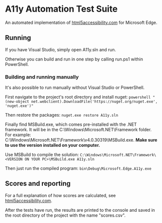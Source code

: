 # A11y Automation Test Suite
An automated implementation of [html5accessibility.com](http://html5accessibility.com/)
for Microsoft Edge.

## Running
If you have Visual Studio, simply open A11y.sln and run.

Otherwise you can build and run in one step by calling run.ps1 within PowerShell.

### Building and running manually
It's also possible to run manually without Visual Studio or PowerShell.

First navigate to the project's root directory and install nuget:
``` powershell "(new-object net.webclient).DownloadFile('https://nuget.org/nuget.exe', 'nuget.exe')" ```

Then restore the packages:
``` nuget.exe restore A11y.sln ```

Finally find MSBuild.exe, which comes pre-installed with the .NET framework. It will be
in the C:\Windows\Microsoft.NET\Framework folder.
For example: C:\Windows\Microsoft.NET\Framework\v4.0.30319\MSBuild.exe.
**Make sure to use the version installed on your computer.**

Use MSBuild to compile the solution: ```
C:\Windows\Microsoft.NET\Framework\<VERSION ON YOUR PC>\MSBuild.exe A11y.sln ```

Then just run the compiled program: ``` bin\Debug\Microsoft.Edge.A11y.exe ```

## Scores and reporting
For a full explanation of how scores are calculated, see
[html5accessibility.com](http://html5accessibility.com/).

After the tests have run, the results are printed to the console and saved in the root
directory of the project with the name "scores.csv".

